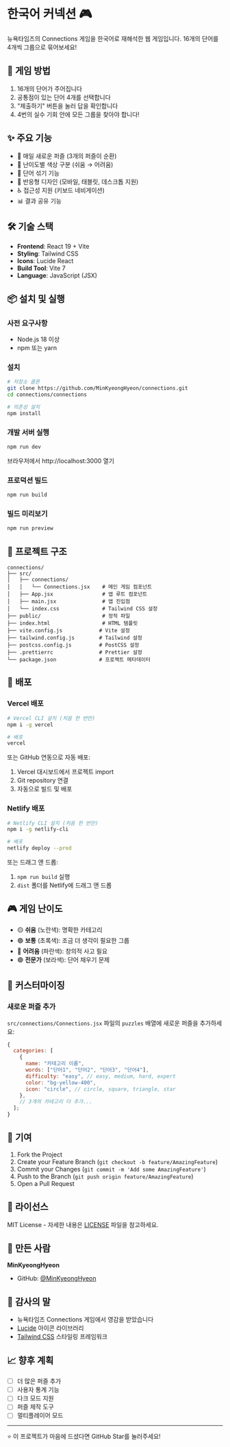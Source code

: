 # 한국어 커넥션 🎮

뉴욕타임즈의 Connections 게임을 한국어로 재해석한 웹 게임입니다. 16개의 단어를 4개씩 그룹으로 묶어보세요!

## 🎯 게임 방법

1. 16개의 단어가 주어집니다
2. 공통점이 있는 단어 4개를 선택합니다
3. "제출하기" 버튼을 눌러 답을 확인합니다
4. 4번의 실수 기회 안에 모든 그룹을 찾아야 합니다!

## ✨ 주요 기능

- 📅 매일 새로운 퍼즐 (3개의 퍼즐이 순환)
- 🎨 난이도별 색상 구분 (쉬움 → 어려움)
- 🔀 단어 섞기 기능
- 📱 반응형 디자인 (모바일, 태블릿, 데스크톱 지원)
- ♿ 접근성 지원 (키보드 네비게이션)
- 📊 결과 공유 기능

## 🛠️ 기술 스택

- **Frontend**: React 19 + Vite
- **Styling**: Tailwind CSS
- **Icons**: Lucide React
- **Build Tool**: Vite 7
- **Language**: JavaScript (JSX)

## 📦 설치 및 실행

### 사전 요구사항

- Node.js 18 이상
- npm 또는 yarn

### 설치

```bash
# 저장소 클론
git clone https://github.com/MinKyeongHyeon/connections.git
cd connections/connections

# 의존성 설치
npm install
```

### 개발 서버 실행

```bash
npm run dev
```

브라우저에서 http://localhost:3000 열기

### 프로덕션 빌드

```bash
npm run build
```

### 빌드 미리보기

```bash
npm run preview
```

## 📁 프로젝트 구조

```
connections/
├── src/
│   ├── connections/
│   │   └── Connections.jsx    # 메인 게임 컴포넌트
│   ├── App.jsx                # 앱 루트 컴포넌트
│   ├── main.jsx               # 앱 진입점
│   └── index.css              # Tailwind CSS 설정
├── public/                    # 정적 파일
├── index.html                 # HTML 템플릿
├── vite.config.js            # Vite 설정
├── tailwind.config.js        # Tailwind 설정
├── postcss.config.js         # PostCSS 설정
├── .prettierrc               # Prettier 설정
└── package.json              # 프로젝트 메타데이터
```

## 🚀 배포

### Vercel 배포

```bash
# Vercel CLI 설치 (처음 한 번만)
npm i -g vercel

# 배포
vercel
```

또는 GitHub 연동으로 자동 배포:

1. Vercel 대시보드에서 프로젝트 import
2. Git repository 연결
3. 자동으로 빌드 및 배포

### Netlify 배포

```bash
# Netlify CLI 설치 (처음 한 번만)
npm i -g netlify-cli

# 배포
netlify deploy --prod
```

또는 드래그 앤 드롭:

1. `npm run build` 실행
2. `dist` 폴더를 Netlify에 드래그 앤 드롭

## 🎮 게임 난이도

- 🟡 **쉬움** (노란색): 명확한 카테고리
- 🟢 **보통** (초록색): 조금 더 생각이 필요한 그룹
- 🔵 **어려움** (파란색): 창의적 사고 필요
- 🟣 **전문가** (보라색): 단어 채우기 문제

## 📝 커스터마이징

### 새로운 퍼즐 추가

`src/connections/Connections.jsx` 파일의 `puzzles` 배열에 새로운 퍼즐을 추가하세요:

```javascript
{
  categories: [
    {
      name: "카테고리 이름",
      words: ["단어1", "단어2", "단어3", "단어4"],
      difficulty: "easy", // easy, medium, hard, expert
      color: "bg-yellow-400",
      icon: "circle", // circle, square, triangle, star
    },
    // 3개의 카테고리 더 추가...
  ];
}
```

## 🤝 기여

1. Fork the Project
2. Create your Feature Branch (`git checkout -b feature/AmazingFeature`)
3. Commit your Changes (`git commit -m 'Add some AmazingFeature'`)
4. Push to the Branch (`git push origin feature/AmazingFeature`)
5. Open a Pull Request

## 📄 라이선스

MIT License - 자세한 내용은 [LICENSE](LICENSE) 파일을 참고하세요.

## 👤 만든 사람

**MinKyeongHyeon**

- GitHub: [@MinKyeongHyeon](https://github.com/MinKyeongHyeon)

## 🙏 감사의 말

- 뉴욕타임즈 Connections 게임에서 영감을 받았습니다
- [Lucide](https://lucide.dev/) 아이콘 라이브러리
- [Tailwind CSS](https://tailwindcss.com/) 스타일링 프레임워크

## 📈 향후 계획

- [ ] 더 많은 퍼즐 추가
- [ ] 사용자 통계 기능
- [ ] 다크 모드 지원
- [ ] 퍼즐 제작 도구
- [ ] 멀티플레이어 모드

---

⭐ 이 프로젝트가 마음에 드셨다면 GitHub Star를 눌러주세요!
